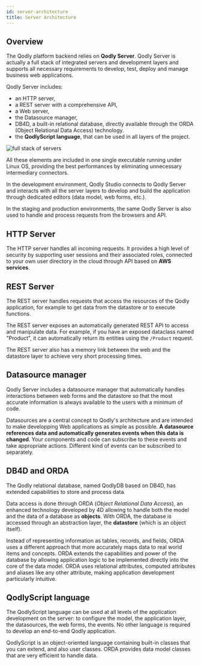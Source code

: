```yaml
---
id: server-architecture
title: Server Architecture
---
```


## Overview


The Qodly platform backend relies on **Qodly Server**. Qodly Server is actually a full stack of integrated servers and development layers and supports all necessary requirements to develop, test, deploy and manage business web applications. 

Qodly Server includes:

- an HTTP server,
- a REST server with a comprehensive API,
- a Web server,
- the Datasource manager,
- DB4D, a built-in relational database, directly available through the ORDA (Object Relational Data Access) technology. 
- the **QodlyScript language**, that can be used in all layers of the project. 


![full stack of servers](img/full-stack.png)



All these elements are included in one single executable running under Linux OS, providing the best performances by eliminating unnecessary intermediary connectors.

In the development environment, Qodly Studio connects to Qodly Server and interacts with all the server layers to develop and build the application through dedicated editors (data model, web forms, etc.).

In the staging and production environments, the same Qodly Server is also used to handle and process requests from the browsers and API. 

## HTTP Server

The HTTP server handles all incoming requests. It provides a high level of security by supporting user sessions and their associated roles, connected to your own user directory in the cloud through API based on **AWS services**.

## REST Server

The REST server handles requests that access the resources of the Qodly application, for example to get data from the datastore or to execute functions.

The REST server exposes an automatically generated REST API to access and manipulate data. For example, if you have an exposed dataclass named "Product", it can automatically return its entities using the `/Product` request. 

The REST server also has a memory link between the web and the datastore layer to achieve very short processing times.

## Datasource manager

Qodly Server includes a datasource manager that automatically handles interactions between web forms and the datastore so that the most accurate information is always available to the users with a minimum of code. 

Datasources are a central concept to Qodly's architecture and are intended to make developping Web applications as simple as possible. **A datasource references data and automatically generates events when this data is changed**. Your components and code can subscribe to these events and take appropriate actions. Different kind of events can be subscribed to separately.


## DB4D and ORDA

The Qodly relational database, named QodlyDB based on DB4D, has extended capabilities to store and process data. 

Data access is done through ORDA (*Object Relational Data Access*), an enhanced technology developed by 4D allowing to handle both the model and the data of a database as **objects**. With ORDA, the database is accessed through an abstraction layer, the **datastore** (which is an object itself). 

Instead of representing information as tables, records, and fields, ORDA uses a different approach that more accurately maps data to real world items and concepts. ORDA extends the capabilities and power of the database by allowing application logic to be implemented directly into the core of the data model. ORDA uses relational attributes, computed attributes and aliases like any other attribute, making application development particularly intuitive.


## QodlyScript language

The QodlyScript language can be used at all levels of the application development on the server: to configure the model, the application layer, the datasources, the web forms, the events. No other language is required to develop an end-to-end Qodly application. 

QodlyScript is an object-oriented language containing built-in classes that you can extend, and also user classes. ORDA provides data model classes that are very efficient to handle data.  


